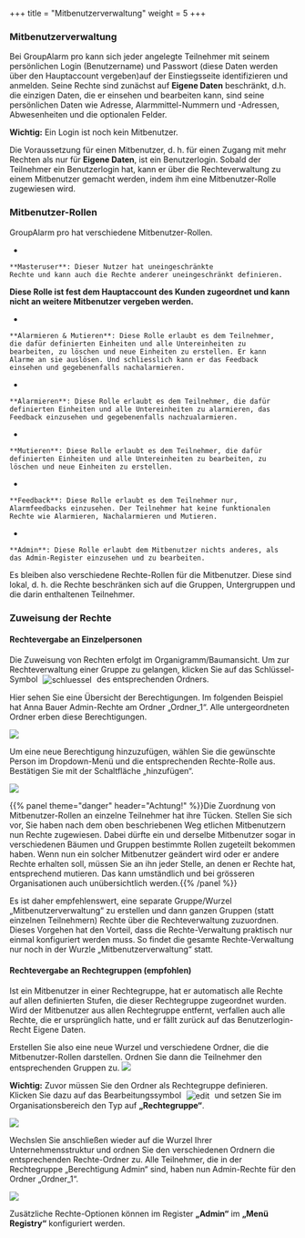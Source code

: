 +++
title = "Mitbenutzerverwaltung"
weight = 5
+++



### Mitbenutzerverwaltung 



Bei GroupAlarm pro kann sich jeder angelegte Teilnehmer mit seinem
persönlichen Login (Benutzername) und Passwort (diese Daten werden über den Hauptaccount vergeben)auf der Einstiegsseite
identifizieren und anmelden. 
Seine Rechte sind zunächst auf **Eigene Daten**
beschränkt, d.h. die einzigen Daten, die er einsehen und bearbeiten
kann, sind seine persönlichen Daten wie Adresse, Alarmmittel-Nummern und
-Adressen, Abwesenheiten und die optionalen Felder.

**Wichtig:** Ein Login ist noch kein Mitbenutzer.


Die Voraussetzung für einen Mitbenutzer, d. h. für einen Zugang mit mehr
Rechten als nur für **Eigene Daten**, ist ein Benutzerlogin. Sobald der
Teilnehmer ein Benutzerlogin hat, kann er über die Rechteverwaltung zu
einem Mitbenutzer gemacht werden, indem ihm eine Mitbenutzer-Rolle zugewiesen
wird.


<a name="mitbenutzer-rollen"></a>
### Mitbenutzer-Rollen 



GroupAlarm pro hat verschiedene Mitbenutzer-Rollen.

-   

    **Masteruser**: Dieser Nutzer hat uneingeschränkte
    Rechte und kann auch die Rechte anderer uneingeschränkt definieren.
**Diese Rolle ist fest dem Hauptaccount des
Kunden zugeordnet und kann nicht an weitere Mitbenutzer vergeben
werden.**  
    

-   

    **Alarmieren & Mutieren**: Diese Rolle erlaubt es dem Teilnehmer,
    die dafür definierten Einheiten und alle Untereinheiten zu
    bearbeiten, zu löschen und neue Einheiten zu erstellen. Er kann
    Alarme an sie auslösen. Und schliesslich kann er das Feedback
    einsehen und gegebenenfalls nachalarmieren.

    

-   

    **Alarmieren**: Diese Rolle erlaubt es dem Teilnehmer, die dafür
    definierten Einheiten und alle Untereinheiten zu alarmieren, das
    Feedback einzusehen und gegebenenfalls nachzualarmieren.

    

-   

    **Mutieren**: Diese Rolle erlaubt es dem Teilnehmer, die dafür
    definierten Einheiten und alle Untereinheiten zu bearbeiten, zu
    löschen und neue Einheiten zu erstellen.

    

-   

    **Feedback**: Diese Rolle erlaubt es dem Teilnehmer nur,
    Alarmfeedbacks einzusehen. Der Teilnehmer hat keine funktionalen
    Rechte wie Alarmieren, Nachalarmieren und Mutieren.

    

-   

    **Admin**: Diese Rolle erlaubt dem Mitbenutzer nichts anderes, als
    das Admin-Register einzusehen und zu bearbeiten.

    

Es bleiben also verschiedene Rechte-Rollen für die Mitbenutzer. Diese sind lokal, d. h. die Rechte
beschränken sich auf die Gruppen, Untergruppen und die darin enthaltenen
Teilnehmer. 


<a name="zuweisung_der_rechte-rolle"></a>
### Zuweisung der Rechte


#### Rechtevergabe an Einzelpersonen

Die Zuweisung von Rechten erfolgt im Organigramm/Baumansicht. Um zur Rechteverwaltung einer Gruppe zu gelangen,
klicken Sie auf das Schlüssel-Symbol <img src="/img/schluesselsymbol.png" alt="schluessel" style='vertical-align:middle;display:inline;margin:0px 5px; '>
des entsprechenden Ordners. 

Hier sehen Sie eine Übersicht der Berechtigungen. Im folgenden Beispiel hat Anna Bauer Admin-Rechte am Ordner „Ordner_1“. Alle untergeordneten Ordner erben diese Berechtigungen.

![](/img/einfuehrung_mitbenutzerverwaltung_berechtigung1.png?classes=shadow)

Um eine neue Berechtigung hinzuzufügen, wählen Sie die gewünschte Person im Dropdown-Menü und die entsprechenden
Rechte-Rolle aus. Bestätigen Sie mit der Schaltfläche „hinzufügen“.

![](/img/einfuehrung_mitbenutzerverwaltung_berechtigung2.png?classes=shadow)

{{% panel theme="danger" header="Achtung!" %}}Die Zuordnung von Mitbenutzer-Rollen an einzelne Teilnehmer hat ihre
Tücken. Stellen Sie sich vor, Sie haben nach dem oben beschriebenen Weg
etlichen Mitbenutzern nun Rechte zugewiesen. Dabei dürfte ein und
derselbe Mitbenutzer sogar in verschiedenen Bäumen und Gruppen bestimmte
Rollen zugeteilt bekommen haben. Wenn nun ein solcher Mitbenutzer
geändert wird oder er andere Rechte erhalten soll, müssen Sie an ihn
jeder Stelle, an denen er Rechte hat, entsprechend mutieren. Das kann
umständlich und bei grösseren Organisationen auch unübersichtlich
werden.{{% /panel %}}

Es ist daher empfehlenswert, eine separate Gruppe/Wurzel „Mitbenutzerverwaltung“ zu erstellen und
dann ganzen Gruppen (statt einzelnen Teilnehmern) Rechte über die
Rechteverwaltung zuzuordnen. Dieses Vorgehen hat den Vorteil, dass die
Rechte-Verwaltung praktisch nur einmal konfiguriert werden muss. So
findet die gesamte Rechte-Verwaltung nur noch in der Wurzle „Mitbenutzerverwaltung“ statt.

#### Rechtevergabe an Rechtegruppen (empfohlen)




Ist ein Mitbenutzer in einer Rechtegruppe, hat er
automatisch alle Rechte auf allen definierten Stufen, die dieser
Rechtegruppe zugeordnet wurden. Wird der Mitbenutzer aus allen
Rechtegruppe entfernt, verfallen auch alle Rechte, die er
ursprünglich hatte, und er fällt zurück auf das Benutzerlogin-Recht
Eigene Daten.

Erstellen Sie also eine neue Wurzel und verschiedene Ordner, die die Mitbenutzer-Rollen darstellen. Ordnen Sie dann die Teilnehmer den 
entsprechenden Gruppen zu.
![](/img/einfuehrung_mitbenutzerverwaltung_berechtigung3.png?classes=shadow)

**Wichtig:** Zuvor müssen Sie den Ordner als Rechtegruppe definieren. Klicken Sie dazu auf das Bearbeitungssymbol 
<img src="/img/bearbeitungsicon.png" alt="edit" style='vertical-align:middle;display:inline;margin:0px 5px; '> und
setzen Sie im Organisationsbereich den Typ auf **„Rechtegruppe“**.

![](/img/einfuehrung_mitbenutzerverwaltung_berechtigung4.png?classes=shadow&width=1200px)


Wechslen Sie anschließen wieder auf die Wurzel Ihrer Unternehmensstruktur und ordnen Sie den verschiedenen Ordnern die 
entsprechenden Rechte-Ordner zu. Alle Teilnehmer, die in der Rechtegruppe „Berechtigung Admin“ sind, haben nun Admin-Rechte für den Ordner „Ordner_1“.

![](/img/einfuehrung_mitbenutzerverwaltung_berechtigung5.png?classes=shadow)




Zusätzliche Rechte-Optionen können im Register **„Admin“** im **„Menü
Registry“** konfiguriert werden.




